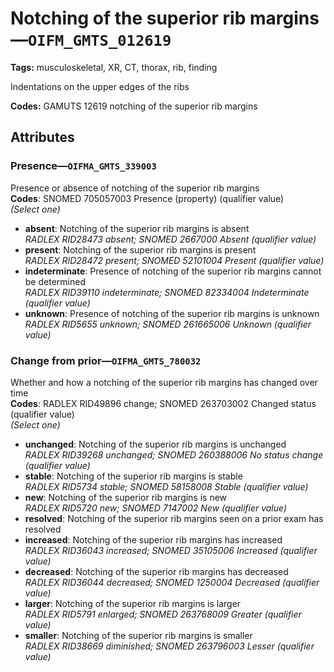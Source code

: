 # Notching of the superior rib margins—`OIFM_GMTS_012619`

**Tags:** musculoskeletal, XR, CT, thorax, rib, finding

Indentations on the upper edges of the ribs

**Codes:** GAMUTS 12619 notching of the superior rib margins

## Attributes

### Presence—`OIFMA_GMTS_339003`

Presence or absence of notching of the superior rib margins  
**Codes**: SNOMED 705057003 Presence (property) (qualifier value)  
*(Select one)*

- **absent**: Notching of the superior rib margins is absent  
_RADLEX RID28473 absent; SNOMED 2667000 Absent (qualifier value)_
- **present**: Notching of the superior rib margins is present  
_RADLEX RID28472 present; SNOMED 52101004 Present (qualifier value)_
- **indeterminate**: Presence of notching of the superior rib margins cannot be determined  
_RADLEX RID39110 indeterminate; SNOMED 82334004 Indeterminate (qualifier value)_
- **unknown**: Presence of notching of the superior rib margins is unknown  
_RADLEX RID5655 unknown; SNOMED 261665006 Unknown (qualifier value)_

### Change from prior—`OIFMA_GMTS_780032`

Whether and how a notching of the superior rib margins has changed over time  
**Codes**: RADLEX RID49896 change; SNOMED 263703002 Changed status (qualifier value)  
*(Select one)*

- **unchanged**: Notching of the superior rib margins is unchanged  
_RADLEX RID39268 unchanged; SNOMED 260388006 No status change (qualifier value)_
- **stable**: Notching of the superior rib margins is stable  
_RADLEX RID5734 stable; SNOMED 58158008 Stable (qualifier value)_
- **new**: Notching of the superior rib margins is new  
_RADLEX RID5720 new; SNOMED 7147002 New (qualifier value)_
- **resolved**: Notching of the superior rib margins seen on a prior exam has resolved  
- **increased**: Notching of the superior rib margins has increased  
_RADLEX RID36043 increased; SNOMED 35105006 Increased (qualifier value)_
- **decreased**: Notching of the superior rib margins has decreased  
_RADLEX RID36044 decreased; SNOMED 1250004 Decreased (qualifier value)_
- **larger**: Notching of the superior rib margins is larger  
_RADLEX RID5791 enlarged; SNOMED 263768009 Greater (qualifier value)_
- **smaller**: Notching of the superior rib margins is smaller  
_RADLEX RID38669 diminished; SNOMED 263796003 Lesser (qualifier value)_